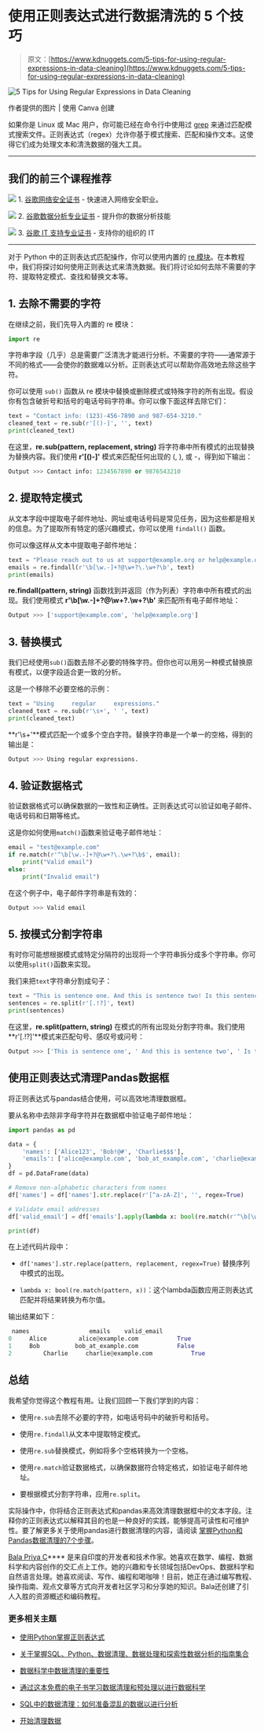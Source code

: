 # 使用正则表达式进行数据清洗的 5 个技巧

> 原文：[https://www.kdnuggets.com/5-tips-for-using-regular-expressions-in-data-cleaning](https://www.kdnuggets.com/5-tips-for-using-regular-expressions-in-data-cleaning)

![5 Tips for Using Regular Expressions in Data Cleaning](../Images/dd0cd3b5a960921fd88cc33160d7c5a8.png)

作者提供的图片 | 使用 Canva 创建

如果你是 Linux 或 Mac 用户，你可能已经在命令行中使用过 [grep](https://www.gnu.org/software/grep/manual/grep.html) 来通过匹配模式搜索文件。正则表达式（regex）允许你基于模式搜索、匹配和操作文本。这使得它们成为处理文本和清洗数据的强大工具。

* * *

## 我们的前三个课程推荐

![](../Images/0244c01ba9267c002ef39d4907e0b8fb.png) 1\. [谷歌网络安全证书](https://www.kdnuggets.com/google-cybersecurity) - 快速进入网络安全职业。

![](../Images/e225c49c3c91745821c8c0368bf04711.png) 2\. [谷歌数据分析专业证书](https://www.kdnuggets.com/google-data-analytics) - 提升你的数据分析技能

![](../Images/0244c01ba9267c002ef39d4907e0b8fb.png) 3\. [谷歌 IT 支持专业证书](https://www.kdnuggets.com/google-itsupport) - 支持你的组织的 IT

* * *

对于 Python 中的正则表达式匹配操作，你可以使用内置的 [re 模块](https://docs.python.org/3/library/re.html)。在本教程中，我们将探讨如何使用正则表达式来清洗数据。我们将讨论如何去除不需要的字符、提取特定模式、查找和替换文本等。

## 1\. 去除不需要的字符

在继续之前，我们先导入内置的 re 模块：

```py
import re
```

字符串字段（几乎）总是需要广泛清洗才能进行分析。不需要的字符——通常源于不同的格式——会使你的数据难以分析。正则表达式可以帮助你高效地去除这些字符。

你可以使用 `sub()` 函数从 re 模块中替换或删除模式或特殊字符的所有出现。假设你有包含破折号和括号的电话号码字符串。你可以像下面这样去除它们：

```py
text = "Contact info: (123)-456-7890 and 987-654-3210."
cleaned_text = re.sub(r'[()-]', '', text)
print(cleaned_text) 
```

在这里，**re.sub(pattern, replacement, string)** 将字符串中所有模式的出现替换为替换内容。我们使用 **r'[()-]'** 模式来匹配任何出现的 (, ), 或 -，得到如下输出：

```py
Output >>> Contact info: 1234567890 or 9876543210
```

## 2\. 提取特定模式

从文本字段中提取电子邮件地址、网址或电话号码是常见任务，因为这些都是相关的信息。为了提取所有特定的感兴趣模式，你可以使用 `findall()` 函数。

你可以像这样从文本中提取电子邮件地址：

```py
text = "Please reach out to us at support@example.org or help@example.org."
emails = re.findall(r'\b[\w.-]+?@\w+?\.\w+?\b', text)
print(emails)
```

**re.findall(pattern, string)** 函数找到并返回（作为列表）字符串中所有模式的出现。我们使用模式 **r'\b[\w.-]+?@\w+?\.\w+?\b'** 来匹配所有电子邮件地址：

```py
Output >>> ['support@example.com', 'help@example.org']
```

## 3\. 替换模式

我们已经使用`sub()`函数去除不必要的特殊字符。但你也可以用另一种模式替换原有模式，以便字段适合更一致的分析。

这是一个移除不必要空格的示例：

```py
text = "Using     regular     expressions."
cleaned_text = re.sub(r'\s+', ' ', text)
print(cleaned_text) 
```

**r'\s+'**模式匹配一个或多个空白字符。替换字符串是一个单一的空格，得到的输出是：

```py
Output >>> Using regular expressions.
```

## 4\. 验证数据格式

验证数据格式可以确保数据的一致性和正确性。正则表达式可以验证如电子邮件、电话号码和日期等格式。

这是你如何使用`match()`函数来验证电子邮件地址：

```py
email = "test@example.com"
if re.match(r'^\b[\w.-]+?@\w+?\.\w+?\b$', email):
    print("Valid email")  
else:
    print("Invalid email")
```

在这个例子中，电子邮件字符串是有效的：

```py
Output >>> Valid email
```

## 5\. 按模式分割字符串

有时你可能想根据模式或特定分隔符的出现将一个字符串拆分成多个字符串。你可以使用`split()`函数来实现。

我们来把`text`字符串分割成句子：

```py
text = "This is sentence one. And this is sentence two! Is this sentence three?"
sentences = re.split(r'[.!?]', text)
print(sentences) 
```

在这里，**re.split(pattern, string)** 在模式的所有出现处分割字符串。我们使用**r'[.!?]'**模式来匹配句号、感叹号或问号：

```py
Output >>> ['This is sentence one', ' And this is sentence two', ' Is this sentence three', '']
```

## 使用正则表达式清理Pandas数据框

将正则表达式与pandas结合使用，可以高效地清理数据框。

要从名称中去除非字母字符并在数据框中验证电子邮件地址：

```py
import pandas as pd

data = {
	'names': ['Alice123', 'Bob!@#', 'Charlie$$$'],
	'emails': ['alice@example.com', 'bob_at_example.com', 'charlie@example.com']
}
df = pd.DataFrame(data)

# Remove non-alphabetic characters from names
df['names'] = df['names'].str.replace(r'[^a-zA-Z]', '', regex=True)

# Validate email addresses
df['valid_email'] = df['emails'].apply(lambda x: bool(re.match(r'^\b[\w.-]+?@\w+?\.\w+?\b$', x)))

print(df)
```

在上述代码片段中：

+   `df['names'].str.replace(pattern, replacement, regex=True)` 替换序列中模式的出现。

+   `lambda x: bool(re.match(pattern, x))`：这个lambda函数应用正则表达式匹配并将结果转换为布尔值。

输出结果如下：

```py
 names           	   emails    valid_email
0	  Alice	        alice@example.com     	    True
1  	  Bob          bob_at_example.com    	    False
2         Charlie     charlie@example.com     	    True
```

## 总结

我希望你觉得这个教程有用。让我们回顾一下我们学到的内容：

+   使用`re.sub`去除不必要的字符，如电话号码中的破折号和括号。

+   使用`re.findall`从文本中提取特定模式。

+   使用`re.sub`替换模式，例如将多个空格转换为一个空格。

+   使用`re.match`验证数据格式，以确保数据符合特定格式，如验证电子邮件地址。

+   要根据模式分割字符串，应用`re.split`。

实际操作中，你将结合正则表达式和pandas来高效清理数据框中的文本字段。注释你的正则表达式以解释其目的也是一种良好的实践，能够提高可读性和可维护性。要了解更多关于使用pandas进行数据清理的内容，请阅读 [掌握Python和Pandas数据清理的7个步骤](https://www.kdnuggets.com/7-steps-to-mastering-data-cleaning-with-python-and-pandas)。

**[](https://twitter.com/balawc27)**[Bala Priya C](https://www.kdnuggets.com/wp-content/uploads/bala-priya-author-image-update-230821.jpg)**** 是来自印度的开发者和技术作家。她喜欢在数学、编程、数据科学和内容创作的交汇点上工作。她的兴趣和专长领域包括DevOps、数据科学和自然语言处理。她喜欢阅读、写作、编程和喝咖啡！目前，她正在通过编写教程、操作指南、观点文章等方式向开发者社区学习和分享她的知识。Bala还创建了引人入胜的资源概述和编码教程。

### 更多相关主题

+   [使用Python掌握正则表达式](https://www.kdnuggets.com/2023/08/mastering-regular-expressions-python.html)

+   [关于掌握SQL、Python、数据清理、数据处理和探索性数据分析的指南集合](https://www.kdnuggets.com/collection-of-guides-on-mastering-sql-python-data-cleaning-data-wrangling-and-exploratory-data-analysis)

+   [数据科学中数据清理的重要性](https://www.kdnuggets.com/2023/08/importance-data-cleaning-data-science.html)

+   [通过这本免费的电子书学习数据清理和预处理以进行数据科学](https://www.kdnuggets.com/2023/08/learn-data-cleaning-preprocessing-data-science-free-ebook.html)

+   [SQL中的数据清理：如何准备混乱的数据以进行分析](https://www.kdnuggets.com/data-cleaning-in-sql-how-to-prepare-messy-data-for-analysis)

+   [开始清理数据](https://www.kdnuggets.com/2022/01/getting-started-cleaning-data.html)
